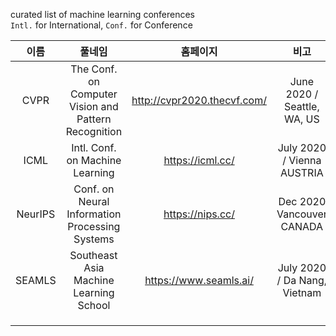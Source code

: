 curated list of machine learning conferences<br>
```Intl.``` for International, ```Conf.``` for Conference

| 이름 | 풀네임 | <center> 홈페이지 </center> | <center>비고</center> |
|:----:|:---:|:---:|:----:|
| CVPR | The Conf. on Computer Vision and Pattern Recognition | http://cvpr2020.thecvf.com/ | June 2020 / Seattle, WA, US |
| ICML | Intl. Conf. on Machine Learning | https://icml.cc/ | July 2020 / Vienna AUSTRIA |
| NeurIPS | Conf. on Neural Information Processing Systems | https://nips.cc/ | Dec 2020 Vancouver CANADA |
| SEAMLS | Southeast Asia Machine Learning School | https://www.seamls.ai/ | July 2020 / Da Nang, Vietnam|
|||||
|||||
|||||
